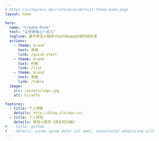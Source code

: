 ```yaml
---
# https://vitepress.dev/reference/default-theme-home-page
layout: home

hero:
  name: "Create-Form"
  text: "让开发省心一点儿"
  tagline: 基于原生小程序+VantWeapp封装的组件库
  actions:
    - theme: brand
      text: 表单
      link: /quick-start
    - theme: brand
      text: 列表
      link: /list
    - theme: brand
      text: 表格
      link: /table
  image:
    src: /assets/logo.jpg
    alt: Giraffe

features:
  - title: 个人博客
    details: http://blog.zlxinyu.cn/
  - title: 个人项目
    details: 微信小程序《成长时光轴》
#  - title: github
#    details: Lorem ipsum dolor sit amet, consectetur adipiscing elit
---
```



<style>
:root {
  --vp-home-hero-name-color: transparent;
  --vp-home-hero-name-background: -webkit-linear-gradient(120deg, #cea568 30%, #deb77e);

  --vp-home-hero-image-background-image: linear-gradient(-45deg, #cea568 50%, #deb77e 50%);
  --vp-home-hero-image-filter: blur(44px);
}

@media (min-width: 640px) {
  :root {
    --vp-home-hero-image-filter: blur(56px);
  }
}

@media (min-width: 960px) {
  :root {
    --vp-home-hero-image-filter: blur(68px);
  }
}
.image-src  {
  border-radius: 10px;
}
</style>